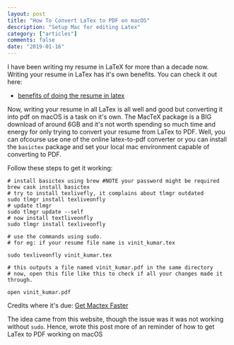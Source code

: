 ```yaml
---
layout: post
title: "How To Convert LaTex to PDF on macOS"
description: "Setup Mac for editing Latex"
category: ["articles"]
comments: false
date: "2019-01-16"
---
```


I have been writing my resume in LaTeX for more than a decade now. Writing your resume in LaTex has it's own benefits.
You can check it out here:

- [benefits of doing the resume in latex](https://tex.stackexchange.com/questions/11955/what-are-the-benefits-of-writing-resumes-in-tex-latex)

Now, writing your resume in all LaTex is all well and good but converting it into pdf on macOS is a task on it's own. The MacTeX package is a BIG download of around 6GB and it's not worth spending so much time and energy for only trying to convert your resume from LaTex to PDF. Well, you can ofcourse use one of the online latex-to-pdf converter or you can install the `basictex` package and set your local mac environment capable of converting to PDF.


Follow these steps to get it working:

```
# install basictex using brew #NOTE your password might be required
brew cask install basictex
# try to install texlivefly, it complains about tlmgr outdated
sudo tlmgr install texliveonfly
# update tlmgr
sudo tlmgr update --self
# now install textliveonfly
sudo tlmgr install texliveonfly

# use the commands using sudo.
# for eg: if your resume file name is vinit_kumar.tex

sudo texliveonfly vinit_kumar.tex

# this outputs a file named vinit_kumar.pdf in the same directory
# now, open this file like this to check if all your changes made it through.

open vinit_kumar.pdf
```

Credits where it's due: [Get Mactex Faster](https://www.apptic.me/blog/get-mactex-faster-easily-using-basictex.php)

The idea came from this website, though the issue was it was not working without `sudo`. Hence, wrote this post more of an reminder of how to get LaTex to PDF working on macOS
